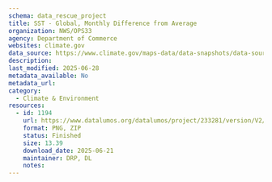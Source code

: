 ```yaml
---
schema: data_rescue_project 
title: SST - Global, Monthly Difference from Average
organization: NWS/OPS33
agency: Department of Commerce
websites: climate.gov
data_source: https://www.climate.gov/maps-data/data-snapshots/data-source/sst-global-monthly-difference-average
description: 
last_modified: 2025-06-28
metadata_available: No
metadata_url: 
category:
  - Climate & Environment 
resources:
  - id: 1194
    url: https://www.datalumos.org/datalumos/project/233281/version/V2/view
    format: PNG, ZIP
    status: Finished
    size: 13.39
    download_date: 2025-06-21
    maintainer: DRP, DL
    notes: 
---
```

